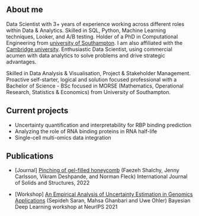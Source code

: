 ## About me

Data Scientist with 3+ years of experience working across different roles within Data & Analytics. Skilled in SQL, Python, Machine Learning techniques, Looker, and A/B testing. Holder of a PhD in Computational Engineering from [university of Southampton](https://www.southampton.ac.uk). I am also affiliated with the [Cambridge university](https://www.cam.ac.uk). 
Enthusiastic Data Scientist, using commercial acumen with data analytics to solve problems and drive strategic advantages. 

Skilled in Data Analysis & Visualisation, Project & Stakeholder Management. Proactive self-starter, logical and solution focused professional with a Bachelor of Science - BSc focused in MORSE (Mathematics, Operational Research, Statistics & Economics) from University of Southampton.



## Current projects 

* Uncertainty quantification and interpretability for RBP binding prediction
* Analyzing the role of RNA binding proteins in RNA half-life
* Single-cell multi-omics data integration

## Publications

* [Journal] [Pinching of gel-filled honeycomb](https://doi.org/10.1016/j.ijsolstr.2022.111728) (Faezeh Shalchy, Jenny Carlsson, Vikram Deshpande, and Norman Fleck) International Journal of Solids and Structures, 2022

* [Workshop] [An Empirical Analysis of Uncertainty Estimation in Genomics Applications](http://bayesiandeeplearning.org/2021/papers/74.pdf) (Sepideh Saran, Mahsa Ghanbari and Uwe Ohler) Bayesian Deep Learning workshop at NeurIPS 2021 
